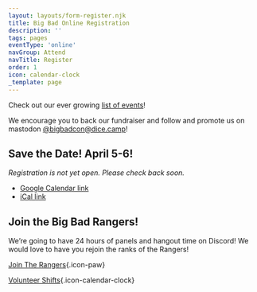 ```yaml
---
layout: layouts/form-register.njk
title: Big Bad Online Registration
description: ''
tags: pages
eventType: 'online'
navGroup: Attend
navTitle: Register
order: 1
icon: calendar-clock
_template: page
---
```


Check out our ever growing [list of events](/events)!

We encourage you to back our fundraiser and follow and promote us on mastodon [@bigbadcon@dice.camp](https://dice.camp/@bigbadcon)!

## Save the Date! April 5-6!

_Registration is not yet open. Please check back soon._

* [Google Calendar link](https://www.google.com/calendar/render?action=TEMPLATE&text=Big%20Bad%20Online%202024&dates=20240406T020000Z/20240407T020000Z&details=Big%20Bad%20Online%202024%0ADate%20and%20Time%3A%20Apr%206%2C%202024%202%3A00%20AM%20-%20Apr%207%2C%202024%202%3A00%20AM%0AVenue%3A%20http%3A%2F%2Fwww.bigbadcon.com%0AJoin%20us%20for%2024hrs%20of%20panels%20with%20amazing%20game%20designers%20and%20industry%20professionals%20on%20out%20Twitch%20channel%20and%20our%20discord.&location=http%3A%2F%2Fwww.bigbadcon.com&trp=true&sf=true&output=xml#f)
* [iCal link](http://icalgen.yc.sg/?sub=Big+Bad+Online+2024&det=Join+us+for+24hrs+of+panels+with+amazing+game+designers+and+industry+professionals+on+out+Twitch+channel+and+our+discord.&tz=America%2FLos_Angeles&allday=false&sd=Apr+5%2C+2024&st=6%3A00+PM&ed=Apr+6%2C+2024&et=6%3A00+PM&venue=http%3A%2F%2Fwww.bigbadcon.com&isub=true&idt=true&iv=true&dl=1)

<!-- ## Virtual Office Hours

This year, in partnership with [Pixel Circus](https://twitter.com/ThePixelCircus), Big Bad Online is hosting Virtual Office Hours where TTRPG industry professionals will meet with creators from marginalized identities to help them advance their careers. The meetings will take place on April 1st (no joke here!) during Big Bad Online. Sounds good? Sign up here: [https://forms.gle/sDdatgUt3sAZPsyF7](https://forms.gle/sDdatgUt3sAZPsyF7 "https://forms.gle/sDdatgUt3sAZPsyF7") -->

## Join the Big Bad Rangers!

We’re going to have 24 hours of panels and hangout time on Discord! We would love to have you rejoin the ranks of the Rangers!

[Join The Rangers](/rangers){.icon-paw}

[Volunteer Shifts](/volunteer-shifts){.icon-calendar-clock}